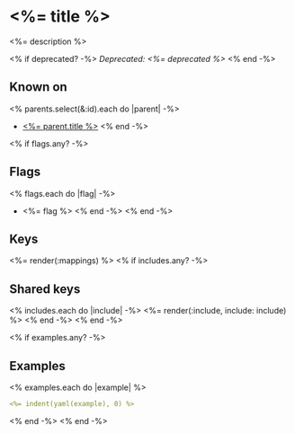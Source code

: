 # <%= title %>

<%= description %>

<% if deprecated? -%>
*Deprecated: <%= deprecated %>*
<% end -%>

## Known on

<% parents.select(&:id).each do |parent| -%>
  * [<%= parent.title %>](<%= parent.path %>)
<% end -%>

<% if flags.any? -%>
## Flags

<% flags.each do |flag| -%>
  * <%= flag %>
<% end -%>
<% end -%>

## Keys

<%= render(:mappings) %>
<% if includes.any? -%>
## Shared keys

<% includes.each do |include| -%>
<%= render(:include, include: include) %>
<% end -%>
<% end -%>

<% if examples.any? -%>
## Examples
<% examples.each do |example| %>
```yaml
<%= indent(yaml(example), 0) %>
```
<% end -%>
<% end -%>
